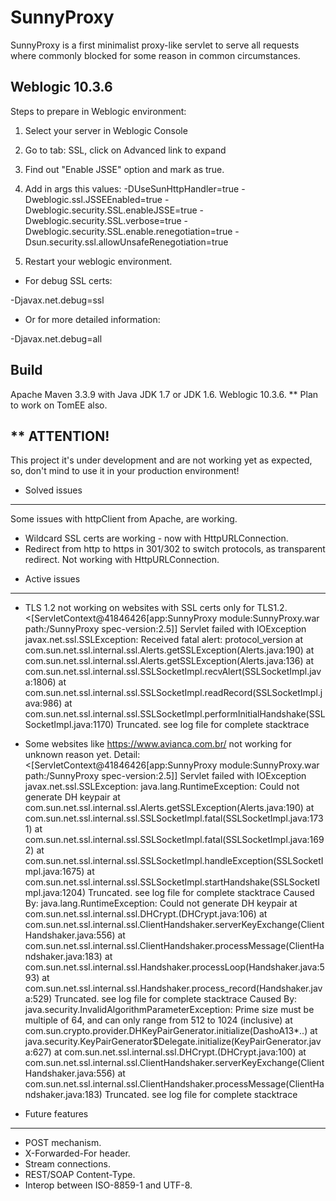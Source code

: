 # SunnyProxy

SunnyProxy is a first minimalist proxy-like servlet to serve all requests where commonly blocked for some
reason in common circumstances.


Weblogic 10.3.6
---------------

Steps to prepare in Weblogic environment:

1. Select your server in Weblogic Console

2. Go to tab: SSL, click on Advanced link to expand

3. Find out "Enable JSSE" option and mark as true.

4. Add in args this values:
   -DUseSunHttpHandler=true
   -Dweblogic.ssl.JSSEEnabled=true
   -Dweblogic.security.SSL.enableJSSE=true
   -Dweblogic.security.SSL.verbose=true
   -Dweblogic.security.SSL.enable.renegotiation=true
   -Dsun.security.ssl.allowUnsafeRenegotiation=true

5. Restart your weblogic environment.

* For debug SSL certs:

-Djavax.net.debug=ssl

* Or for more detailed information:

-Djavax.net.debug=all


Build
-----

Apache Maven 3.3.9 with Java JDK 1.7 or JDK 1.6.
Weblogic 10.3.6.
** Plan to work on TomEE also.


** ATTENTION!
-------------

This project it's under development and are not working yet as expected, so, don't mind to
use it in your production environment!

* Solved issues
---------------

Some issues with httpClient from Apache, are working.
- Wildcard SSL certs are working - now with HttpURLConnection.
- Redirect from http to https in 301/302 to switch protocols, as transparent redirect. Not working with HttpURLConnection.



* Active issues
---------------

- TLS 1.2 not working on websites with SSL certs only for TLS1.2.
 <Error> <HTTP> <BEA-101019> <[ServletContext@41846426[app:SunnyProxy module:SunnyProxy.war path:/SunnyProxy spec-version:2.5]] Servlet failed with IOException
javax.net.ssl.SSLException: Received fatal alert: protocol_version
        at com.sun.net.ssl.internal.ssl.Alerts.getSSLException(Alerts.java:190)
        at com.sun.net.ssl.internal.ssl.Alerts.getSSLException(Alerts.java:136)
        at com.sun.net.ssl.internal.ssl.SSLSocketImpl.recvAlert(SSLSocketImpl.java:1806)
        at com.sun.net.ssl.internal.ssl.SSLSocketImpl.readRecord(SSLSocketImpl.java:986)
        at com.sun.net.ssl.internal.ssl.SSLSocketImpl.performInitialHandshake(SSLSocketImpl.java:1170)
        Truncated. see log file for complete stacktrace
>

- Some websites like https://www.avianca.com.br/ not working for unknown reason yet.
Detail:
<Error> <HTTP> <BEA-101019> <[ServletContext@41846426[app:SunnyProxy module:SunnyProxy.war path:/SunnyProxy spec-version:2.5]] Servlet failed with IOException
javax.net.ssl.SSLException: java.lang.RuntimeException: Could not generate DH keypair
        at com.sun.net.ssl.internal.ssl.Alerts.getSSLException(Alerts.java:190)
        at com.sun.net.ssl.internal.ssl.SSLSocketImpl.fatal(SSLSocketImpl.java:1731)
        at com.sun.net.ssl.internal.ssl.SSLSocketImpl.fatal(SSLSocketImpl.java:1692)
        at com.sun.net.ssl.internal.ssl.SSLSocketImpl.handleException(SSLSocketImpl.java:1675)
        at com.sun.net.ssl.internal.ssl.SSLSocketImpl.startHandshake(SSLSocketImpl.java:1204)
        Truncated. see log file for complete stacktrace
Caused By: java.lang.RuntimeException: Could not generate DH keypair
        at com.sun.net.ssl.internal.ssl.DHCrypt.<init>(DHCrypt.java:106)
        at com.sun.net.ssl.internal.ssl.ClientHandshaker.serverKeyExchange(ClientHandshaker.java:556)
        at com.sun.net.ssl.internal.ssl.ClientHandshaker.processMessage(ClientHandshaker.java:183)
        at com.sun.net.ssl.internal.ssl.Handshaker.processLoop(Handshaker.java:593)
        at com.sun.net.ssl.internal.ssl.Handshaker.process_record(Handshaker.java:529)
        Truncated. see log file for complete stacktrace
Caused By: java.security.InvalidAlgorithmParameterException: Prime size must be multiple of 64, and can only range from 512 to 1024 (inclusive)
        at com.sun.crypto.provider.DHKeyPairGenerator.initialize(DashoA13*..)
        at java.security.KeyPairGenerator$Delegate.initialize(KeyPairGenerator.java:627)
        at com.sun.net.ssl.internal.ssl.DHCrypt.<init>(DHCrypt.java:100)
        at com.sun.net.ssl.internal.ssl.ClientHandshaker.serverKeyExchange(ClientHandshaker.java:556)
        at com.sun.net.ssl.internal.ssl.ClientHandshaker.processMessage(ClientHandshaker.java:183)
        Truncated. see log file for complete stacktrace
>



* Future features
-----------------

- POST mechanism.
- X-Forwarded-For header.
- Stream connections.
- REST/SOAP Content-Type.
- Interop between ISO-8859-1 and UTF-8.